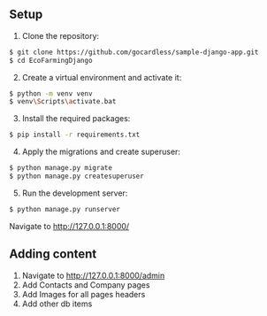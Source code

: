 ## Setup
1. Clone the repository:
```sh
$ git clone https://github.com/gocardless/sample-django-app.git
$ cd EcoFarmingDjango
```
2. Create a virtual environment and activate it:
```sh
$ python -m venv venv
$ venv\Scripts\activate.bat
```
3. Install the required packages:
```sh
$ pip install -r requirements.txt
```
4. Apply the migrations and create superuser:
```sh
$ python manage.py migrate
$ python manage.py createsuperuser
```
5. Run the development server:
```sh
$ python manage.py runserver
```
Navigate to http://127.0.0.1:8000/
## Adding content
1. Navigate to http://127.0.0.1:8000/admin
2. Add Contacts and Company pages
3. Add Images for all pages headers
4. Add other db items
